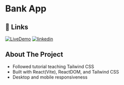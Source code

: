 # Bank App

## 🔗 Links

[![LiveDemo](https://img.shields.io/badge/Live_demo-000?style=for-the-badge&logo=ko-fi&logoColor=white)](http://oceanabernathy.com/BankApp/)
[![linkedin](https://img.shields.io/badge/linkedin-0A66C2?style=for-the-badge&logo=linkedin&logoColor=white)](https://www.linkedin.com/in/ocean-abernathy/)

## About The Project

- Followed tutorial teaching Tailwind CSS
- Built with React(Vite), ReactDOM, and Tailwind CSS
- Desktop and mobile responsiveness
